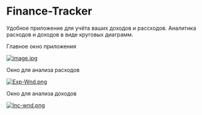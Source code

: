 # Finance-Tracker
Удобное приложение для учёта ваших доходов и рассходов.
Аналитика расходов и доходов в виде круговых диаграмм.


Главное окно приложения

[![image.jpg](https://i.postimg.cc/YSw9kQPH/image.jpg)](https://postimg.cc/QF0sJKs4)

Окно для анализа расходов

[![Exp-Wnd.png](https://i.postimg.cc/SxMw7HZF/Exp-Wnd.png)](https://postimg.cc/qNpbpDVj)

Окно для анализа доходов

[![Inc-wnd.png](https://i.postimg.cc/4xVShVdX/Inc-wnd.png)](https://postimg.cc/5X93hHLr)
